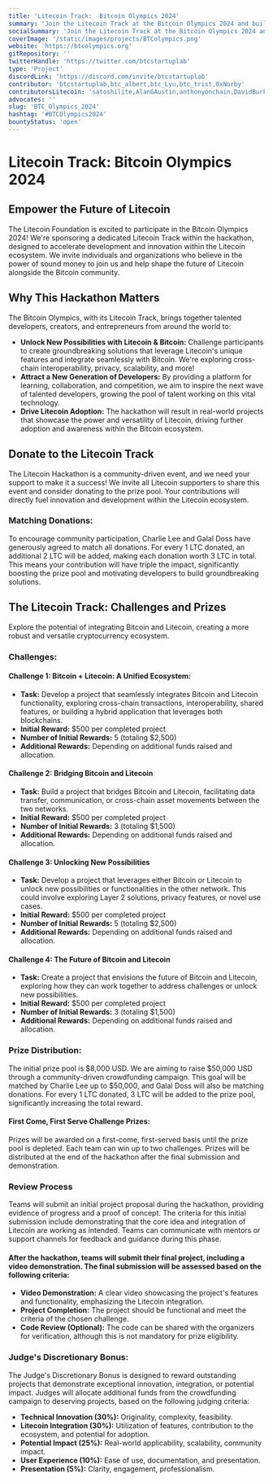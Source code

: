 ```yaml
---
title: 'Litecoin Track:  Bitcoin Olympics 2024'
summary: 'Join the Litecoin Track at the Bitcoin Olympics 2024 and build the future of Litecoin! #LitecoinHackathon2024'
socialSummary: 'Join the Litecoin Track at the Bitcoin Olympics 2024 and build the future of Litecoin! #LitecoinHackathon2024'
coverImage: '/static/images/projects/BTColympics.png'
website: 'https://btcolympics.org'
gitRepository: ''
twitterHandle: 'https://twitter.com/btcstartuplab'
type: 'Project'
discordLink: 'https://discord.com/invite/btcstartuplab'
contributor: 'btcstartuplab,btc_albert,btc_Lyu,btc_trist,0xNorby'
contributorsLitecoin: 'satoshilite,AlanGAustin,anthonyonchain,DavidBurkett38,DaddyCool1991,indigo_nakamoto,Loshan1212,lukewrightmain,ecurrencyhodler,TheVladCostea'
advocates: ''
slug: 'BTC_Olympics_2024'
hashtag: '#BTCOlympics2024'
bountyStatus: 'open'
---
```


# Litecoin Track: Bitcoin Olympics 2024

## Empower the Future of Litecoin

The Litecoin Foundation is excited to participate in the Bitcoin Olympics 2024! We're sponsoring a dedicated Litecoin Track within the hackathon, designed to accelerate development and innovation within the Litecoin ecosystem. We invite individuals and organizations who believe in the power of sound money to join us and help shape the future of Litecoin alongside the Bitcoin community.

## Why This Hackathon Matters

The Bitcoin Olympics, with its Litecoin Track, brings together talented developers, creators, and entrepreneurs from around the world to:

- **Unlock New Possibilities with Litecoin & Bitcoin:** Challenge participants to create groundbreaking solutions that leverage Litecoin's unique features and integrate seamlessly with Bitcoin. We're exploring cross-chain interoperability, privacy, scalability, and more!
- **Attract a New Generation of Developers:** By providing a platform for learning, collaboration, and competition, we aim to inspire the next wave of talented developers, growing the pool of talent working on this vital technology.
- **Drive Litecoin Adoption:** The hackathon will result in real-world projects that showcase the power and versatility of Litecoin, driving further adoption and awareness within the Bitcoin ecosystem.

## Donate to the Litecoin Track

The Litecoin Hackathon is a community-driven event, and we need your support to make it a success! We invite all Litecoin supporters to share this event and consider donating to the prize pool. Your contributions will directly fuel innovation and development within the Litecoin ecosystem.

### Matching Donations:

To encourage community participation, Charlie Lee and Galal Doss have generously agreed to match all donations. For every 1 LTC donated, an additional 2 LTC will be added, making each donation worth 3 LTC in total. This means your contribution will have triple the impact, significantly boosting the prize pool and motivating developers to build groundbreaking solutions.

## The Litecoin Track: Challenges and Prizes

Explore the potential of integrating Bitcoin and Litecoin, creating a more robust and versatile cryptocurrency ecosystem.

### Challenges:

#### **Challenge 1: Bitcoin + Litecoin: A Unified Ecosystem:**

- **Task:** Develop a project that seamlessly integrates Bitcoin and Litecoin functionality, exploring cross-chain transactions, interoperability, shared features, or building a hybrid application that leverages both blockchains.
- **Initial Reward:** $500 per completed project
- **Number of Initial Rewards:** 5 (totaling $2,500)
- **Additional Rewards:** Depending on additional funds raised and allocation.

#### **Challenge 2: Bridging Bitcoin and Litecoin**

- **Task:** Build a project that bridges Bitcoin and Litecoin, facilitating data transfer, communication, or cross-chain asset movements between the two networks.
- **Initial Reward:** $500 per completed project
- **Number of Initial Rewards:** 3 (totaling $1,500)
- **Additional Rewards:** Depending on additional funds raised and allocation.

#### **Challenge 3: Unlocking New Possibilities**

- **Task:** Develop a project that leverages either Bitcoin or Litecoin to unlock new possibilities or functionalities in the other network. This could involve exploring Layer 2 solutions, privacy features, or novel use cases.
- **Initial Reward:** $500 per completed project
- **Number of Initial Rewards:** 5 (totaling $2,500)
- **Additional Rewards:** Depending on additional funds raised and allocation.

#### **Challenge 4: The Future of Bitcoin and Litecoin**

- **Task:** Create a project that envisions the future of Bitcoin and Litecoin, exploring how they can work together to address challenges or unlock new possibilities.
- **Initial Reward:** $500 per completed project
- **Number of Initial Rewards:** 3 (totaling $1,500)
- **Additional Rewards:** Depending on additional funds raised and allocation.

### Prize Distribution:

The initial prize pool is $8,000 USD. We are aiming to raise $50,000 USD through a community-driven crowdfunding campaign. This goal will be matched by Charlie Lee up to $50,000, and Galal Doss will also be matching donations. For every 1 LTC donated, 3 LTC will be added to the prize pool, significantly increasing the total reward.

#### **First Come, First Serve Challenge Prizes:**

Prizes will be awarded on a first-come, first-served basis until the prize pool is depleted. Each team can win up to two challenges. Prizes will be distributed at the end of the hackathon after the final submission and demonstration.

### Review Process

Teams will submit an initial project proposal during the hackathon, providing evidence of progress and a proof of concept. The criteria for this initial submission include demonstrating that the core idea and integration of Litecoin are working as intended. Teams can communicate with mentors or support channels for feedback and guidance during this phase.

#### **After the hackathon, teams will submit their final project, including a video demonstration. The final submission will be assessed based on the following criteria:**

- **Video Demonstration:** A clear video showcasing the project's features and functionality, emphasizing the Litecoin integration.
- **Project Completion:** The project should be functional and meet the criteria of the chosen challenge.
- **Code Review (Optional):** The code can be shared with the organizers for verification, although this is not mandatory for prize eligibility.

### Judge's Discretionary Bonus:

The Judge's Discretionary Bonus is designed to reward outstanding projects that demonstrate exceptional innovation, integration, or potential impact. Judges will allocate additional funds from the crowdfunding campaign to deserving projects, based on the following judging criteria:

- **Technical Innovation (30%):** Originality, complexity, feasibility.
- **Litecoin Integration (30%):** Utilization of features, contribution to the ecosystem, and potential for adoption.
- **Potential Impact (25%):** Real-world applicability, scalability, community impact.
- **User Experience (10%):** Ease of use, documentation, and presentation.
- **Presentation (5%):** Clarity, engagement, professionalism.
